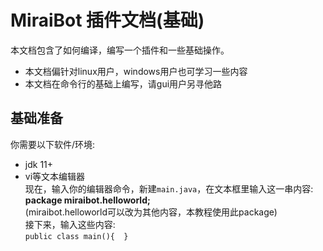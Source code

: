 # MiraiBot 插件文档(基础)
本文档包含了如何编译，编写一个插件和一些基础操作。<br>
- 本文档偏针对linux用户，windows用户也可学习一些内容
- 本文档在命令行的基础上编写，请gui用户另寻他路
## 基础准备
你需要以下软件/环境:<br>
 - jdk 11+ 
 - vi等文本编辑器
<br>现在，输入你的编辑器命令，新建`main.java`，在文本框里输入这一串内容:<br>
**package miraibot.helloworld;**<br>
(miraibot.helloworld可以改为其他内容，本教程使用此package)
<br>接下来，输入这些内容:<br>
`public class main(){  }`
